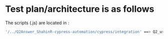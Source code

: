 # Test plan/architecture is as follows

The scripts (.js) are located in : 

```bash
'/../Q2Answer_ShahinR-cypress-automation/cypress/integration' ==> Q2_userSignup.js & Q2_userCheckout.js
```